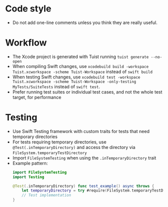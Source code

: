 # Code style
- Do not add one-line comments unless you think they are really useful.

# Workflow
- The Xcode project is generated with Tuist running `tuist generate --no-open`
- When compiling Swift changes, use `xcodebuild build -workspace Tuist.xcworkspace -scheme Tuist-Workspace` instead of `swift build`
- When testing Swift changes, use `xcodebuild test -workspace Tuist.xcworkspace -scheme Tuist-Workspace -only-testing MyTests/SuiteTests` instead of `swift test`.
- Prefer running test suites or individual test cases, and not the whole test target, for performance

# Testing
- Use Swift Testing framework with custom traits for tests that need temporary directories
- For tests requiring temporary directories, use `@Test(.inTemporaryDirectory)` and access the directory via `FileSystem.temporaryTestDirectory`
- Import `FileSystemTesting` when using the `.inTemporaryDirectory` trait
- Example pattern:
  ```swift
  import FileSystemTesting
  import Testing
  
  @Test(.inTemporaryDirectory) func test_example() async throws {
      let temporaryDirectory = try #require(FileSystem.temporaryTestDirectory)
      // Test implementation
  }
  ```

